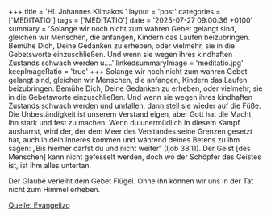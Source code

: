 +++
title = 'Hl. Johannes Klimakos  '
layout = 'post'
categories = ['MEDITATIO']
tags = ['MEDITATIO']
date = '2025-07-27 09:00:36 +0100'
summary = 'Solange wir noch nicht zum wahren Gebet gelangt sind, gleichen wir Menschen, die anfangen, Kindern das Laufen beizubringen. Bemühe Dich, Deine Gedanken zu erheben, oder vielmehr, sie in die Gebetsworte einzuschließen. Und wenn sie wegen ihres kindhaften Zustands schwach werden u....'
linkedsummaryImage = 'meditatio.jpg'
keepImageRatio = 'true'
+++
Solange wir noch nicht zum wahren Gebet gelangt sind, gleichen wir Menschen, die anfangen, Kindern das Laufen beizubringen.
Bemühe Dich, Deine Gedanken zu erheben, oder vielmehr, sie in die Gebetsworte einzuschließen. Und wenn sie wegen ihres kindhaften Zustands schwach werden und umfallen, dann stell sie wieder auf die Füße.<!--more--> Die Unbeständigkeit ist unserem Verstand eigen, aber Gott hat die Macht, ihn stark und fest zu machen. Wenn du unermüdlich in diesem Kampf ausharrst, wird der, der dem Meer des Verstandes seine Grenzen gesetzt hat, auch in dein Inneres kommen und während deines Betens zu ihm sagen: „Bis hierher darfst du und nicht weiter“ (Ijob 38,11). Der Geist [des Menschen] kann nicht gefesselt werden, doch wo der Schöpfer des Geistes ist, ist ihm alles untertan.
 
Der Glaube verleiht dem Gebet Flügel. Ohne ihn können wir uns in der Tat nicht zum Himmel erheben.



[Quelle: Evangelizo](https://evangeliumtagfuertag.org/DE/gospel)
